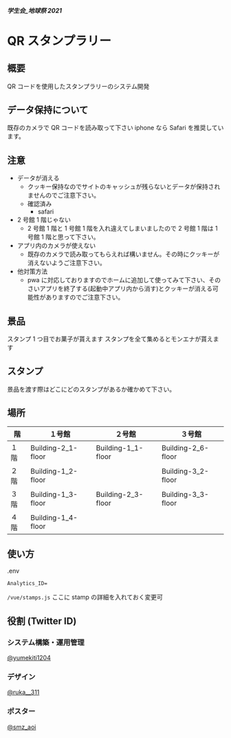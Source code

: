 ##### 学生会\_地球祭 2021

# QR スタンプラリー

## 概要

QR コードを使用したスタンプラリーのシステム開発

## データ保持について

既存のカメラで QR コードを読み取って下さい
iphone なら Safari を推奨しています。

## 注意

- データが消える
  - クッキー保持なのでサイトのキャッシュが残らないとデータが保持されませんのでご注意下さい。
  - 確認済み
    - safari
- 2 号館 1 階じゃない
  - 2 号館 1 階と 1 号館 1 階を入れ違えてしまいましたので 2 号館 1 階は 1 号館 1 階と思って下さい。
- アプリ内のカメラが使えない
  - 既存のカメラで読み取ってもらえれば構いません。その時にクッキーが消えないようご注意下さい。
- 他対策方法
  - pwa に対応しておりますのでホームに追加して使ってみて下さい、そのさいアプリを終了する(起動中アプリ内から消す)とクッキーが消える可能性がありますのでご注意下さい。

## 景品

スタンプ 1 つ目でお菓子が貰えます
スタンプを全て集めるとモンエナが貰えます

## スタンプ

景品を渡す際はどこにどのスタンプがあるか確かめて下さい。

## 場所

| 階   | １号館             | ２号館             | ３号館             |
| ---- | ------------------ | ------------------ | ------------------ |
| １階 | Building-2_1-floor | Building-1_1-floor | Building-2_6-floor |
| ２階 | Building-1_2-floor |                    | Building-3_2-floor |
| ３階 | Building-1_3-floor | Building-2_3-floor | Building-3_3-floor |
| ４階 | Building-1_4-floor |                    |                    |

## 使い方

.env

```
Analytics_ID=
```

`/vue/stamps.js` ここに stamp の詳細を入れておく変更可

## 役割 (Twitter ID)

### システム構築・運用管理

[@yumekiti1204](https://twitter.com/yumekiti1204)

### デザイン

[@ruka\_\_311](https://twitter.com/ruka__311)

### ポスター

[@smz_aoi](https://twitter.com/smz_aoi)
